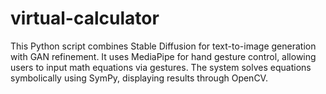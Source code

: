 # virtual-calculator
This Python script combines Stable Diffusion for text-to-image generation with GAN refinement. It uses MediaPipe for hand gesture control, allowing users to input math equations via gestures. The system solves equations symbolically using SymPy, displaying results through OpenCV.
